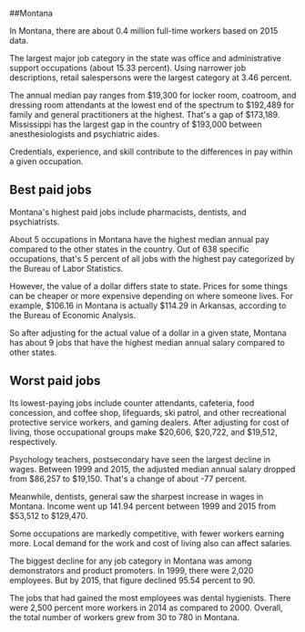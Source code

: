 

##Montana

In Montana, there are about 0.4 million full-time workers based on 2015 data.

The largest major job category in the state was <span class='occ_title_em'>office and administrative support occupations</span> (about 15.33 percent). Using narrower job descriptions, <span class='occ_title_em'>retail salespersons</span> were the largest category at 3.46 percent.
               
The annual median pay ranges from $19,300 for <span class='occ_title_em'>locker room, coatroom, and dressing room attendants</span> at the lowest end of the spectrum to  $192,489 for <span class='occ_title_em'>family and general practitioners</span> at the highest. That's a gap of $173,189. Mississippi has the largest gap in the country of $193,000 between <span class='occ_title_em'>anesthesiologists and psychiatric aides</span>.
          
Credentials, experience, and skill contribute to the differences in pay within a given occupation.

## Best paid jobs
Montana's highest paid jobs include <span class='occ_title_em'>pharmacists, dentists</span>, and <span class='occ_title_em'>psychiatrists</span>.
               
About 5 occupations in Montana have the highest median annual pay compared to the other states in the country. Out of 638 specific occupations, that's 5 percent of all jobs with the highest pay categorized by the Bureau of Labor Statistics.
               
However, the value of a dollar differs state to state. Prices for some things can be cheaper or more expensive depending on where someone lives. For example, $106.16 in Montana is actually $114.29 in Arkansas, according to the Bureau of Economic Analysis.
               
So after adjusting for the actual value of a dollar in a given state, Montana has about 9 jobs that have the highest median annual salary compared to other states.
               
## Worst paid jobs

Its lowest-paying jobs include <span class='occ_title_em'>counter attendants, cafeteria, food concession, and coffee shop</span>, <span class='occ_title_em'>lifeguards, ski patrol, and other recreational protective service workers</span>, and <span class='occ_title_em'>gaming dealers</span>. After adjusting for cost of living, those occupational groups make $20,606,  $20,722, and  $19,512, respectively.
               
<span class='occ_title_em'>Psychology teachers, postsecondary</span> have seen the largest decline in wages. Between 1999 and 2015, the adjusted median annual salary dropped from $86,257 to $19,150. That's a change of about -77 percent.
               
Meanwhile, <span class='occ_title_em'>dentists, general</span> saw the sharpest increase in wages in Montana. Income went up 141.94 percent between 1999 and 2015 from $53,512 to $129,470.

Some occupations are markedly competitive, with fewer workers earning more. Local demand for the work and cost of living also can affect salaries.

            
The biggest decline for any job category in Montana was among <span class='occ_title_em'>demonstrators and product promoters</span>. In 1999, there were 2,020 employees. But by 2015, that figure declined 95.54 percent to 90. 
               
The jobs that had gained the most employees was dental hygienists. There were 2,500 percent more workers in 2014 as compared to 2000. Overall, the total number of workers grew from 30 to 780 in Montana.
